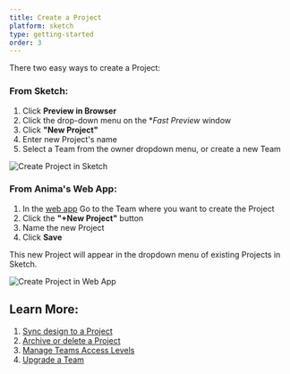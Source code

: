 ```yaml
---
title: Create a Project
platform: sketch
type: getting-started
order: 3
---
```

<!---
Projects are where your designs are live in Anima. There are two types of projects: **Personal Projects** and **Team Projects**.

-   **Personal Projects** are where you do work by yourself. Only you can access your Personal Projects unless you invite others as Guests (Share > Invite Guests). To access Personal Projects, click the dropdown menu in the top left corner of the Anima web app and select **Personal**.

-   **Team Projects** are where you can collaborate with others in your Organization. There can be multiple Projects in one team. Anyone added to the a Team can access these Projects. 
You can also invite Guests to a specific Project in a Team Projects and restrict them from accessing the other Projects (Share > Invite Guests).

> ❗️**Important:** 
> - Each **Team workspace** needs its own separate Anima subscription
> - **Personal workspace** will automatically be upgraded when a Team workspace is upgraded
> 
> 

## How to Create a Project
--->

There two easy ways to create a Project:

### **From Sketch:**
1. Click **Preview in Browser**
2. Click the drop-down menu on the **Fast Preview* window
3. Click **"New Project"**
4. Enter new Project's name
5. Select a Team from the owner dropdown menu, or create a new Team

![Create Project in Sketch](https://p46.f4.n0.cdn.getcloudapp.com/items/6qu5e8JN/Sync%20to%20a%20new%20project%402x.png?v=b517a18ba618b1149b8f377d944420b1)

	
### **From Anima's Web App:**
1. In the [web app](https://projects.animaapp.com) Go to the Team where you want to create the Project
2. Click the **"+New Project"** button
3. Name the new Project
4. Click **Save**
	
This new Project will appear in the dropdown menu of existing Projects in Sketch.

![Create Project in Web App](https://p46.f4.n0.cdn.getcloudapp.com/items/QwuKbDdj/Create%20project%20in%20web%20app.png?v=0826a839f5764ebc7a36b423a2eef874)


## Learn More:

1. [Sync design to a Project](/v3/sketch/export/05-publish-and-manage-website.html#Step-2-Sync-Draft)
2. [Archive or delete a Project](/v3/sketch/export/manage-website.html#Versions)
3. [Manage Teams Access Levels](/v3/sketch/export/manage-access.html)
4. [Upgrade a Team](/v3/sketch/getting-started/upgrade.html)